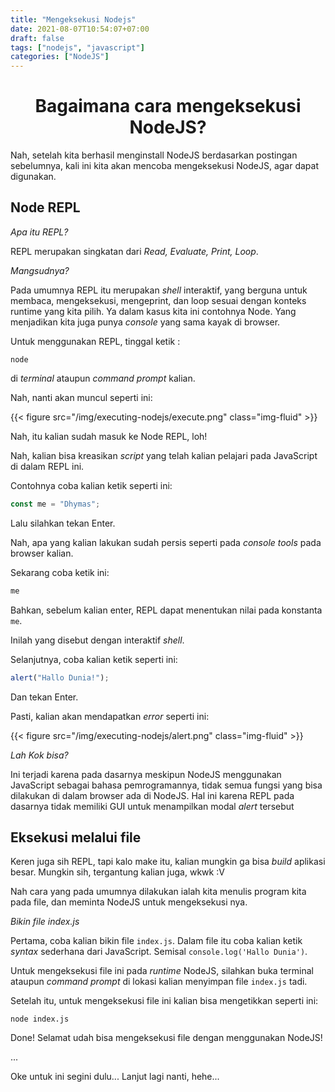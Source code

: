 ```yaml
---
title: "Mengeksekusi Nodejs"
date: 2021-08-07T10:54:07+07:00
draft: false
tags: ["nodejs", "javascript"]
categories: ["NodeJS"]
---
```


# <center> Bagaimana cara mengeksekusi NodeJS? <center>

Nah, setelah kita berhasil menginstall NodeJS berdasarkan postingan sebelumnya, kali ini kita akan mencoba mengeksekusi NodeJS, agar dapat digunakan.

## Node REPL

_Apa itu REPL?_

REPL merupakan singkatan dari _Read, Evaluate, Print, Loop_.

_Mangsudnya?_

Pada umumnya REPL itu merupakan _shell_ interaktif, yang berguna untuk membaca, mengeksekusi, mengeprint, dan loop sesuai dengan konteks runtime yang kita pilih. Ya dalam kasus kita ini contohnya Node. Yang menjadikan kita juga punya _console_ yang sama kayak di browser.

Untuk menggunakan REPL, tinggal ketik :

```shell
node
```

di _terminal_ ataupun _command prompt_ kalian.

Nah, nanti akan muncul seperti ini:

{{< figure src="/img/executing-nodejs/execute.png" class="img-fluid" >}}

Nah, itu kalian sudah masuk ke Node REPL, loh!

Nah, kalian bisa kreasikan _script_ yang telah kalian pelajari pada JavaScript di dalam REPL ini.

Contohnya coba kalian ketik seperti ini:

```javascript
const me = "Dhymas";
```

Lalu silahkan tekan Enter.

Nah, apa yang kalian lakukan sudah persis seperti pada _console tools_ pada browser kalian.

Sekarang coba ketik ini:

```javascript
me
```

Bahkan, sebelum kalian enter, REPL dapat menentukan nilai pada konstanta `me`.

Inilah yang disebut dengan interaktif _shell_.

Selanjutnya, coba kalian ketik seperti ini:

```javascript
alert("Hallo Dunia!");
```

Dan tekan Enter.

Pasti, kalian akan mendapatkan _error_ seperti ini:

{{< figure src="/img/executing-nodejs/alert.png" class="img-fluid" >}}

_Lah Kok bisa?_

Ini terjadi karena pada dasarnya meskipun NodeJS menggunakan JavaScript sebagai bahasa pemrogramannya, tidak semua fungsi yang bisa dilakukan di dalam browser ada di NodeJS. Hal ini karena REPL pada dasarnya tidak memiliki GUI untuk menampilkan modal _alert_ tersebut

## Eksekusi melalui file

Keren juga sih REPL, tapi kalo make itu, kalian mungkin ga bisa _build_ aplikasi besar. Mungkin sih, tergantung kalian juga, wkwk :V

Nah cara yang pada umumnya dilakukan ialah kita menulis program kita pada file, dan meminta NodeJS untuk mengeksekusi nya.

_Bikin file index.js_

Pertama, coba kalian bikin file `index.js`. Dalam file itu coba kalian ketik _syntax_ sederhana dari JavaScript. Semisal `console.log('Hallo Dunia')`.

Untuk mengeksekusi file ini pada _runtime_ NodeJS, silahkan buka terminal ataupun _command prompt_ di lokasi kalian menyimpan file `index.js` tadi.

Setelah itu, untuk mengeksekusi file ini kalian bisa mengetikkan seperti ini:

```shell
node index.js
```

Done! Selamat udah bisa mengeksekusi file dengan menggunakan NodeJS!

...

Oke untuk ini segini dulu... Lanjut lagi nanti, hehe...
